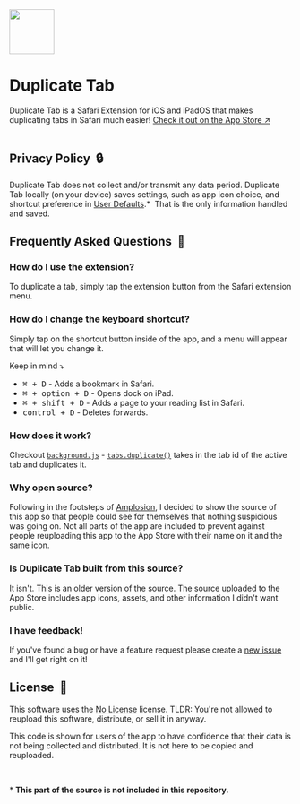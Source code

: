 


<img src="https://user-images.githubusercontent.com/39813066/146625857-e20eb905-2d1e-4e21-a212-f02209366c81.png" width="80px" align="top"/>

<div>
  <h1>Duplicate Tab</h1>
Duplicate Tab is a Safari Extension for iOS and iPadOS that makes duplicating tabs in Safari much easier!
  <a href="https://apple.co/3myj6O0">Check it out on the App Store ↗︎</a>
</div>

<br>

## Privacy Policy  🔒
Duplicate Tab does not collect and/or transmit any data period. Duplicate Tab locally (on your device) saves settings, such as app icon choice, and shortcut preference in [User Defaults](https://developer.apple.com/documentation/foundation/userdefaults).\*  That is the only information handled and saved.

## Frequently Asked Questions  💭

### How do I use the extension?
To duplicate a tab, simply tap the extension button from the Safari extension menu.

### How do I change the keyboard shortcut?
Simply tap on the shortcut button inside of the app, and a menu will appear that will let you change it.

Keep in mind ⤵︎
* <kbd>⌘ + D</kbd> - Adds a bookmark in Safari.
* <kbd>⌘ + option + D</kbd> - Opens dock on iPad.
* <kbd>⌘ + shift + D</kbd> - Adds a page to your reading list in Safari.
* <kbd>control + D</kbd> - Deletes forwards.

### How does it work?
Checkout [`background.js`](https://github.com/tyirvine/Duplicate-Tab/blob/main/Duplicate%20Tab%20Extension/Resources/background.js) - [`tabs.duplicate()`](https://developer.mozilla.org/en-US/docs/Mozilla/Add-ons/WebExtensions/API/tabs/duplicate) takes in the tab id of the active tab and duplicates it.

### Why open source?
Following in the footsteps of [Amplosion](https://github.com/christianselig/Amplosion), I decided to show the source of this app so that people could see for themselves that nothing suspicious was going on. Not all parts of the app are included to prevent against people reuploading this app to the App Store with their name on it and the same icon.

### Is Duplicate Tab built from this source?
It isn't. This is an older version of the source. The source uploaded to the App Store includes app icons, assets, and other information I didn't want public.

### I have feedback!
If you've found a bug or have a feature request please create a [new issue](https://github.com/tyirvine/Duplicate-Tab/issues/new/choose) and I'll get right on it!

## License  🚫
This software uses the [No License](https://choosealicense.com/no-permission/) license. TLDR: You're not allowed to reupload this software, distribute, or sell it in anyway.

This code is shown for users of the app to have confidence that their data is not being collected and distributed. It is not here to be copied and reuploaded.

<br>

\* **This part of the source is not included in this repository.**
